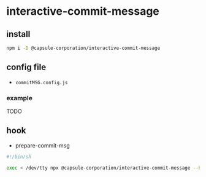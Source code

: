 # interactive-commit-message

## install

```bash
npm i -D @capsule-corporation/interactive-commit-message
```

## config file

- `commitMSG.config.js`

### example

TODO

## hook

- prepare-commit-msg

```bash
#!/bin/sh

exec < /dev/tty npx @capsule-corporation/interactive-commit-message --hook $1
```
